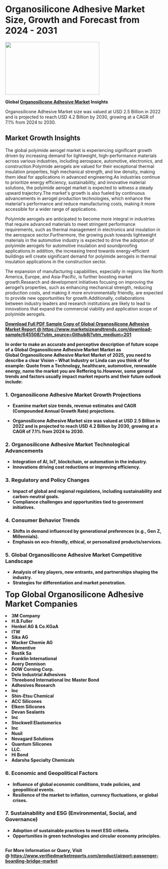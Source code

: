 <H1>Organosilicone Adhesive Market Size, Growth and Forecast from 2024 - 2031</H1><img class="aligncenter size-medium wp-image-584254" src="https://thirdeyenews.in/wp-content/uploads/2024/09/Global-Market-Research-300x168.jpeg" alt="" width="300" height="168" /><p><strong>Global&nbsp;<a href="https://www.marketsizeandtrends.com/download-sample/645508/?utm_source=Github8j?utm_medium=201">Organosilicone Adhesive Market</a> Insights</strong></p><p>Organosilicone Adhesive Market size was valued at USD 2.5 Billion in 2022 and is projected to reach USD 4.2 Billion by 2030, growing at a CAGR of 7.1% from 2024 to 2030.</p><p><h2>Market Growth Insights</h2> <p>The global polyimide aerogel market is experiencing significant growth driven by increasing demand for lightweight, high-performance materials across various industries, including aerospace, automotive, electronics, and construction.Polyimide aerogels are valued for their exceptional thermal insulation properties, high mechanical strength, and low density, making them ideal for applications in advanced engineering.As industries continue to prioritize energy efficiency, sustainability, and innovative material solutions, the polyimide aerogel market is expected to witness a steady upward trajectory.The market's growth is also fueled by continuous advancements in aerogel production technologies, which enhance the material's performance and reduce manufacturing costs, making it more accessible for a wider range of applications.</p> <p><strong><a href="#"></a></strong></p> <p>Polyimide aerogels are anticipated to become more integral in industries that require advanced materials to meet stringent performance requirements, such as thermal management in electronics and insulation in the aerospace sector.Furthermore, the growing push towards lightweight materials in the automotive industry is expected to drive the adoption of polyimide aerogels for automotive insulation and soundproofing applications.In addition, the increasing trend towards energy-efficient buildings will create significant demand for polyimide aerogels in thermal insulation applications in the construction sector.</p> <p>The expansion of manufacturing capabilities, especially in regions like North America, Europe, and Asia-Pacific, is further boosting market growth.Research and development initiatives focusing on improving the aerogel’s properties, such as enhancing mechanical strength, reducing production costs, and making it more environmentally friendly, are expected to provide new opportunities for growth.Additionally, collaborations between industry leaders and research institutions are likely to lead to innovations that expand the commercial viability and application scope of polyimide aerogels.</p> <p><strong><a href="#"></p><p><span class=""><strong>Download Full PDF Sample Copy of Global Organosilicone Adhesive Market Report</strong> @ <a href="https://www.marketsizeandtrends.com/download-sample/645508/?utm_source=Github8j?utm_medium=201" target="_blank">https://www.marketsizeandtrends.com/download-sample/645508/?utm_source=Github8j?utm_medium=201</a></span></p><p>In order to make an accurate and perceptive description of future scope of a Global&nbsp;Organosilicone Adhesive Market Market as Global&nbsp;Organosilicone Adhesive Market Market of 2025, you need to describe a clear Vision &ndash; What Industry or Linda can you think of for example: Quote from a Technology, healthcare, automotive, renewable energy, name the market you are Reffering to.However, some general trends and factors usually impact market reports and their future outlook include:</p><h3>1.&nbsp;<strong>Organosilicone Adhesive Market Growth Projections</strong></h3><ul><li>Examine market size trends, revenue estimates and CAGR (Compounded Annual Growth Rate) projections.</li><li><p>Organosilicone Adhesive Market size was valued at USD 2.5 Billion in 2022 and is projected to reach USD 4.2 Billion by 2030, growing at a CAGR of 7.1% from 2024 to 2030.</p></li></ul><h3>2.&nbsp;<strong>Organosilicone Adhesive Market Technological Advancements</strong></h3><ul><li>Integration of AI, IoT, blockchain, or automation in the industry.</li><li>Innovations driving cost reductions or improving efficiency.</li></ul><h3>3.&nbsp;<strong>Regulatory and Policy Changes</strong></h3><ul><li>Impact of global and regional regulations, including sustainability and carbon-neutral goals.</li><li>Compliance challenges and opportunities tied to government initiatives.</li></ul><h3>4.&nbsp;<strong>Consumer Behavior Trends</strong></h3><ul><li>Shifts in demand influenced by generational preferences (e.g., Gen Z, Millennials).</li><li>Emphasis on eco-friendly, ethical, or personalized products/services.</li></ul><h3>5.&nbsp;<strong>Global Organosilicone Adhesive Market Competitive Landscape</strong></h3><ul><li>Analysis of key players, new entrants, and partnerships shaping the industry.</li><li>Strategies for differentiation and market penetration.</li></ul><p data-pm-slice="1 1 []"><span style="color: inherit; font-family: inherit; font-size: 25px;">Top Global Organosilicone Adhesive Market Companies</span></p><div class="" data-test-id=""><p><li>3M Company</li><li> H.B.Fuller</li><li> Henkel AG & Co.KGaA</li><li> ITW</li><li> Sika AG</li><li> Wacker Chemie AG</li><li> Momentive</li><li> Bostik Sa</li><li> Franklin International</li><li> Avery Dennison</li><li> DOW Corning Corp.</li><li> Delo Industrial Adhesives</li><li> Threebond International Inc Master Bond</li><li> Adhesives Research</li><li> Inc</li><li> Shin-Etsu Chemical</li><li> ACC Silicones</li><li> Elkem Silicones</li><li> Devan Sealants</li><li> Inc</li><li> Stockwell Elastomerics</li><li> Inc</li><li> Nusil</li><li> Novagard Solutions</li><li> Quantum Silicones</li><li> LLC.</li><li> Hi Bond</li><li> Adarsha Specialty Chemicals</li></p></div><h3>6.&nbsp;<strong>Economic and Geopolitical Factors</strong></h3><ul><li>Influence of global economic conditions, trade policies, and geopolitical events.</li><li>Resilience of the market to inflation, currency fluctuations, or global crises.</li></ul><h3>7.&nbsp;<strong>Sustainability and ESG (Environmental, Social, and Governance)</strong></h3><ul><li>Adoption of sustainable practices to meet ESG criteria.</li><li>Opportunities in green technologies and circular economy principles.</li></ul><h2><strong style="font-size: 14px;">For More Information or Query, Visit @&nbsp;</strong><a style="background-color: #ffffff; font-size: 14px;" href="https://www.marketsizeandtrends.com/report/organosilicone-adhesive-market/" target="_blank">https://www.verifiedmarketreports.com/product/airport-passenger-boarding-bridge-market</a></h2>